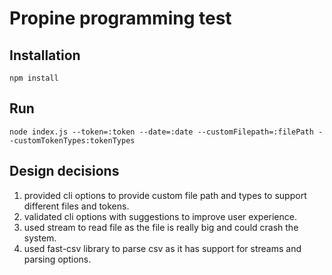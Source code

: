 # Propine programming test

## Installation

`npm install`

## Run

`node index.js --token=:token --date=:date --customFilepath=:filePath --customTokenTypes:tokenTypes`

## Design decisions

1. provided cli options to provide custom file path and types to support different files and tokens.
2. validated cli options with suggestions to improve user experience.
3. used stream to read file as the file is really big and could crash the system.
4. used fast-csv library to parse csv as it has support for streams and parsing options.
